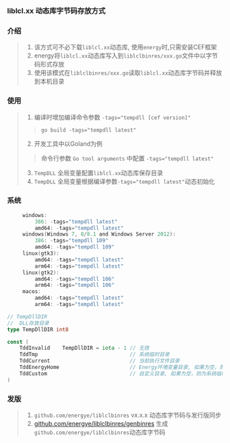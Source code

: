### liblcl.xx 动态库字节码存放方式

### 介绍
> 1. 该方式可不必下载`liblcl.xx`动态库, 使用`energy`时,只需安装CEF框架
> 2. energy将`liblcl.xx`动态库写入到`liblclbinres/xxx.go`文件中以字节码形式存放
> 3. 使用该模式在`liblclbinres/xxx.go`读取`liblcl.xx`动态库字节码并释放到本机目录

### 使用
> 1. 编译时增加编译命令参数 `-tags="tempdll [cef version]"`
>> `go build -tags="tempdll latest"`
> 2. 开发工具中以Goland为例
>> 命令行参数 `Go tool arguments` 中配置 `-tags="tempdll latest"`
> 3. `TempDLL` 全局变量配置`liblcl.xx`动态库保存目录
> 4. `TempDLL` 全局变量根据编译参数`-tags="tempdll latest"`动态初始化

### 系统
```go
     windows:
         386: -tags="tempdll latest"
         amd64: -tags="tempdll latest"
     windows(Windows 7, 8/8.1 and Windows Server 2012):
         386: -tags="tempdll 109"
         amd64: -tags="tempdll 109"
     linux(gtk3):
         amd64: -tags="tempdll latest"
         arm64: -tags="tempdll latest"
     linux(gtk2):
         amd64: -tags="tempdll 106"
         arm64: -tags="tempdll 106"
     macos:
         amd64: -tags="tempdll latest"
         arm64: -tags="tempdll latest"
```

```go
// TempDllDIR
//  DLL存放目录
type TempDllDIR int8

const (
    TddInvalid    TempDllDIR = iota - 1 // 无效
    TddTmp                              // 系统临时目录
    TddCurrent                          // 当前执行文件目录
    TddEnergyHome                       // Energy环境变量目录, 如果为空，则为系统临时目录
    TddCustom                           // 自定义目录, 如果为空，则为系统临时目录
)
```

### 发版
> 1. `github.com/energye/liblclbinres` vx.x.x 动态库字节码与发行版同步
> 2. [github.com/energye/liblclbinres/genbinres](https://github.com/energye/liblclbinres/genbinres) 生成`github.com/energye/liblclbinres`动态库字节码